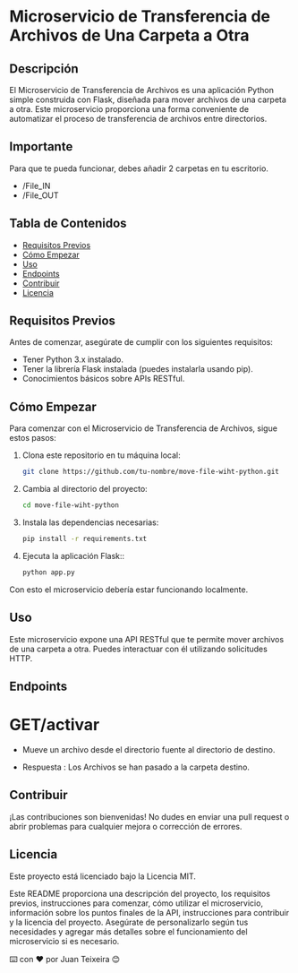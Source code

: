 # Microservicio de Transferencia de Archivos de Una Carpeta a Otra

## Descripción

El Microservicio de Transferencia de Archivos es una aplicación Python simple construida con Flask, diseñada para mover archivos de una carpeta a otra. Este microservicio proporciona una forma conveniente de automatizar el proceso de transferencia de archivos entre directorios.

## Importante
Para que te pueda funcionar, debes añadir 2 carpetas en tu escritorio.
- /File_IN
- /File_OUT

## Tabla de Contenidos

- [Requisitos Previos](#requisitos-previos)
- [Cómo Empezar](#cómo-empezar)
- [Uso](#uso)
- [Endpoints](#end-points)
- [Contribuir](#contribuir)
- [Licencia](#licencia)

## Requisitos Previos

Antes de comenzar, asegúrate de cumplir con los siguientes requisitos:

- Tener Python 3.x instalado.
- Tener la librería Flask instalada (puedes instalarla usando pip).
- Conocimientos básicos sobre APIs RESTful.

## Cómo Empezar

Para comenzar con el Microservicio de Transferencia de Archivos, sigue estos pasos:

1. Clona este repositorio en tu máquina local:

   ```bash
   git clone https://github.com/tu-nombre/move-file-wiht-python.git

2. Cambia al directorio del proyecto:
   ```bash
   cd move-file-wiht-python

3. Instala las dependencias necesarias:
   ```bash
   pip install -r requirements.txt

4. Ejecuta la aplicación Flask::
   ```bash
   python app.py

Con esto el microservicio debería estar funcionando localmente.

## Uso

Este microservicio expone una API RESTful que te permite mover archivos de una carpeta a otra. Puedes interactuar con él utilizando solicitudes HTTP.

## Endpoints

# GET/activar
  - Mueve un archivo desde el directorio fuente al directorio de destino.

  - Respuesta : Los Archivos se han pasado a la carpeta destino.

## Contribuir

¡Las contribuciones son bienvenidas! No dudes en enviar una pull request o abrir problemas para cualquier mejora o corrección de errores.

## Licencia

Este proyecto está licenciado bajo la Licencia MIT.


Este README proporciona una descripción del proyecto, los requisitos previos, instrucciones para comenzar, cómo utilizar el microservicio, información sobre los puntos finales de la API, instrucciones para contribuir y la licencia del proyecto. Asegúrate de personalizarlo según tus necesidades y agregar más detalles sobre el funcionamiento del microservicio si es necesario.


⌨️ con ❤️ por Juan Teixeira 😊
